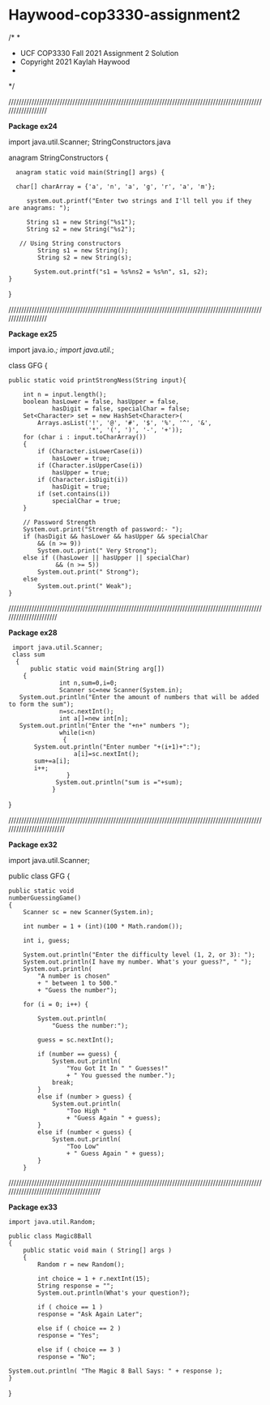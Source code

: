 # Haywood-cop3330-assignment2
/*
 *	
 *  UCF COP3330 Fall 2021 Assignment 2 Solution
 *  Copyright 2021 Kaylah Haywood
 *
 */
 
////////////////////////////////////////////////////////////////////////////////////////////////////////////////// 

**Package ex24**

import java.util.Scanner;
StringConstructors.java

  anagram StringConstructors {
      
      anagram static void main(String[] args) {
          
	  char[] charArray = {'a', 'n', 'a', 'g', 'r', 'a', 'm'};
             
	     system.out.printf("Enter two strings and I'll tell you if they are anagrams: ");
	     
	     String s1 = new String("%s1");
	     String s2 = new String("%s2");
           
	   // Using String constructors
            String s1 = new String();
            String s2 = new String(s);

           System.out.printf("s1 = %s%ns2 = %s%n", s1, s2);      
	}  
}

//////////////////////////////////////////////////////////////////////////////////////////////////////////////////

**Package ex25**

  import java.io.*;
  import java.util.*;
 
class GFG {
      
    public static void printStrongNess(String input){
    
        int n = input.length();
        boolean hasLower = false, hasUpper = false,
                hasDigit = false, specialChar = false;
        Set<Character> set = new HashSet<Character>(
            Arrays.asList('!', '@', '#', '$', '%', '^', '&',
                          '*', '(', ')', '-', '+'));
        for (char i : input.toCharArray())
        {
            if (Character.isLowerCase(i))
                hasLower = true;
            if (Character.isUpperCase(i))
                hasUpper = true;
            if (Character.isDigit(i))
                hasDigit = true;
            if (set.contains(i))
                specialChar = true;
        }
       
        // Password Strength
        System.out.print("Strength of password:- ");
        if (hasDigit && hasLower && hasUpper && specialChar
            && (n >= 9))
            System.out.print(" Very Strong");
        else if ((hasLower || hasUpper || specialChar)
                 && (n >= 5))
            System.out.print(" Strong");
        else
            System.out.print(" Weak");
    }
    
//////////////////////////////////////////////////////////////////////////////////////////////////////////////////////
 
 **Package ex28**
  
     import java.util.Scanner;
     class sum
      {
	      public static void main(String arg[])	
	    {
                  int n,sum=0,i=0;                
                  Scanner sc=new Scanner(System.in);
	   System.out.println("Enter the amount of numbers that will be added to form the sum");
                  n=sc.nextInt();
                  int a[]=new int[n]; 
	   System.out.println("Enter the "+n+" numbers ");
                  while(i<n)
                   {      
	       System.out.println("Enter number "+(i+1)+":");
                      a[i]=sc.nextInt();
	       sum+=a[i];    
	       i++;     
                    }
                 System.out.println("sum is ="+sum);                  
              	}
}

/////////////////////////////////////////////////////////////////////////////////////////////////////////////////////////

**Package ex32**

  import java.util.Scanner;
  
  public class GFG {
  
    public static void
    numberGuessingGame()
    {
        Scanner sc = new Scanner(System.in);

        int number = 1 + (int)(100 * Math.random());
  
        int i, guess;
        
        System.out.println("Enter the difficulty level (1, 2, or 3): ");
        System.out.println(I have my number. What's your guess?", " ");
        System.out.println(
            "A number is chosen"
            + " between 1 to 500."
            + "Guess the number");
  
        for (i = 0; i++) {
  
            System.out.println(
                "Guess the number:");
 
            guess = sc.nextInt();
 
            if (number == guess) {
                System.out.println(
                    "You Got It In " " Guesses!"
                    + " You guessed the number.");
                break;
            }
            else if (number > guess) {
                System.out.println(
                    "Too High "
                    + "Guess Again " + guess);
            }
            else if (number < guess) {
                System.out.println(
                    "Too Low"
                    + " Guess Again " + guess);
            }
        }
///////////////////////////////////////////////////////////////////////////////////////////////////////////////////////////////////////

**Package ex33**

	import java.util.Random;

	public class Magic8Ball
	{
		public static void main ( String[] args )
		{
			Random r = new Random();

			int choice = 1 + r.nextInt(15);
			String response = "";
			System.out.println(What's your question?);
			
			if ( choice == 1 )
			response = "Ask Again Later";
			
			else if ( choice == 2 )
			response = "Yes";
			
			else if ( choice == 3 )
			response = "No";
			
	System.out.println( "The Magic 8 Ball Says: " + response );
	}
}
